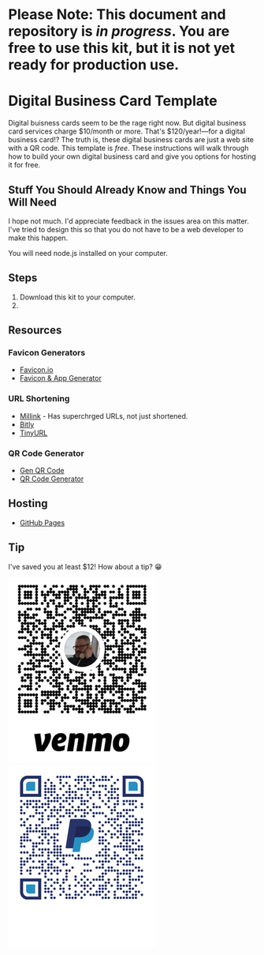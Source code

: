 # Please Note: This document and repository is *in progress*. You are free to use this kit, but it is not yet ready for production use.

# Digital Business Card Template

Digital buisness cards seem to be the rage right now. But digital business card services charge $10/month or more. That's $120/year!—for a digital business card!? The truth is, these digital business cards are just a web site with a QR code. This template is *free*. These instructions will walk through how to build your own digital business card and give you options for hosting it for free.

## Stuff You Should Already Know and Things You Will Need

I hope not much. I'd appreciate feedback in the issues area on this matter. I've tried to design this so that you do not have to be a web developer to make this happen.

You will need node.js installed on your computer.

## Steps

1. Download this kit to your computer.
2. 

## Resources

### Favicon Generators
- [Favicon.io](https://https://favicon.io)
- [Favicon & App Generator](https://www.favicon-generator.org)

### URL Shortening
- [Millink](https://millink.app) - Has superchrged URLs, not just shortened.
- [Bitly](https://bitly.com)
- [TinyURL](https://tinyurl.com)

### QR Code Generator
- [Gen QR Code](https://genqrcode.com)
- [QR Code Generator](https://www.qr-code-generator.com)

## Hosting
- [GitHub Pages](https://pages.github.com)

## Tip

I've saved you at least $12! How about a tip? 😁

![Venmo QR](repo-images/russellbitsVenmoQRCode-sm.png)
![Paypal QR](repo-images/russellbitsPaypalQRCode-sm.png)


